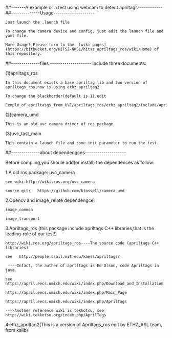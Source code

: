 ##-------A example or a test  using webcam to detect  apriltags------------
##--------------Usage--------------------

    Just launch the .launch file
 
    To change the camera device and config, just edit the launch file and yaml file.

    More Usage? Please turn to the  [wiki pages](https://bitbucket.org/HITSZ-NRSL/hitsz_apriltags_ros/wiki/Home) of this repository.

##--------------files --------------------
Include three documents:

  (1)apriltags_ros

    In this document exists a base apriltag lib and two version of apriltags_ros,now is using ethz_apriltag2

    To change the blackborder(default is 1),edit 

    Exmple_of_apriltasgs_from_UVC/apriltags_ros/ethz_apriltag2/include/AprilTags/TagDetector.h

  (2)camera_umd

    This is an old_uvc camera driver of ros_package
    
  (3)uvc_tast_main

    This contain a launch file and some init parameter to run the test. 
    
##--------------about dependengces--------------------

Before compling,you shoule add(or install) the dependences as follow:

  1.A old ros package:   uvc_camera

    see wiki:http://wiki.ros.org/uvc_camera

    source git:   https://github.com/ktossell/camera_umd

  2.Opencv and image_relate dependengce:

    image_common
   
    image_transport
   
  3.Apriltags_ros (this package include apriltags C++ libraries,that is the leading-role of our test!)

    http://wiki.ros.org/apriltags_ros----The source code (apriltags C++ libraries) 

    see   http://people.csail.mit.edu/kaess/apriltags/

     ----Infact, the auther of aprtltags is Ed Olson, code Apriltags in java.

    see https://april.eecs.umich.edu/wiki/index.php/Download_and_Installation

    https://april.eecs.umich.edu/wiki/index.php/Main_Page

    https://april.eecs.umich.edu/wiki/index.php/AprilTags

    ----Another reference wiki is tekkotsu, see http://wiki.tekkotsu.org/index.php/AprilTags
   
4.ethz_apriltag2(This is a version of Apriltags_ros edit by ETHZ_ASL team, from kalib)


